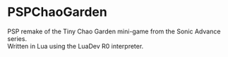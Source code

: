 # PSPChaoGarden
PSP remake of the Tiny Chao Garden mini-game from the Sonic Advance series.</br>
Written in Lua using the LuaDev R0 interpreter.
